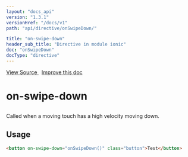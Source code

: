 ```yaml
---
layout: "docs_api"
version: "1.3.1"
versionHref: "/docs/v1"
path: "api/directive/onSwipeDown/"

title: "on-swipe-down"
header_sub_title: "Directive in module ionic"
doc: "onSwipeDown"
docType: "directive"
---
```


<div class="improve-docs">
<a href='http://github.com/driftyco/ionic/tree/1.x/js/angular/directive/gesture.js#L249'>
View Source
</a>
&nbsp;
<a href='http://github.com/driftyco/ionic/edit/1.x/js/angular/directive/gesture.js#L249'>
Improve this doc
</a>
</div>




<h1 class="api-title">

on-swipe-down



</h1>





Called when a moving touch has a high velocity moving down.









<h2 id="usage">Usage</h2>

```html
<button on-swipe-down="onSwipeDown()" class="button">Test</button>
```









